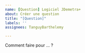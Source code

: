 ```yaml
---
name: [Question] Logiciel JDemetra+
about: Créer une question
title: "[Question]"
labels: ''
assignees: TanguyBarthelemy

---
```


Comment faire pour ... ?
